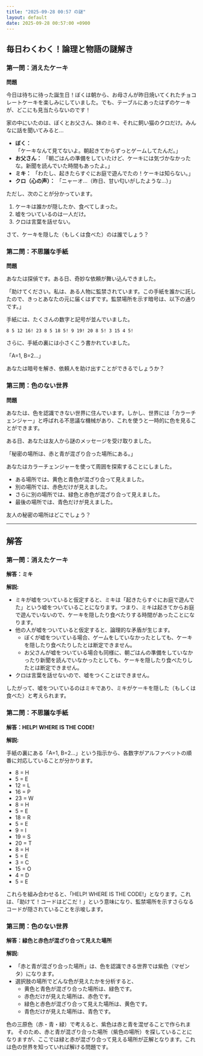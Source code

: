 ```yaml
---
title: "2025-09-28 00:57 の謎"
layout: default
date: 2025-09-28 00:57:00 +0900
---
```

## 毎日わくわく！論理と物語の謎解き

### 第一問：消えたケーキ

**問題**

今日は待ちに待った誕生日！ぼくは朝から、お母さんが昨日焼いてくれたチョコレートケーキを楽しみにしていました。でも、テーブルにあったはずのケーキが、どこにも見当たらないのです！

家の中にいたのは、ぼくとお父さん、妹のミキ、それに飼い猫のクロだけ。みんなに話を聞いてみると…

*   **ぼく：** 「ケーキなんて見てないよ。朝起きてからずっとゲームしてたんだ。」
*   **お父さん：** 「朝ごはんの準備をしていたけど、ケーキには気づかなかったな。新聞を読んでいた時間もあったよ。」
*   **ミキ：** 「わたし、起きたらすぐにお庭で遊んでたの！ケーキは知らない。」
*   **クロ（心の声）：** 「ニャーオ…（昨日、甘い匂いがしたような…）」

ただし、次のことが分かっています。

1.  ケーキは誰かが隠したか、食べてしまった。
2.  嘘をついているのは一人だけ。
3.  クロは言葉を話せない。

さて、ケーキを隠した（もしくは食べた）のは誰でしょう？

### 第二問：不思議な手紙

**問題**

あなたは探偵です。ある日、奇妙な依頼が舞い込んできました。

「助けてください。私は、ある人物に監禁されています。この手紙を誰かに託したので、きっとあなたの元に届くはずです。監禁場所を示す暗号は、以下の通りです。」

手紙には、たくさんの数字と記号が並んでいました。

`8 5 12 16! 23 8 5 18 5! 9 19! 20 8 5! 3 15 4 5!`

さらに、手紙の裏には小さくこう書かれていました。

「A=1, B=2…」

あなたは暗号を解き、依頼人を助け出すことができるでしょうか？

### 第三問：色のない世界

**問題**

あなたは、色を認識できない世界に住んでいます。しかし、世界には「カラーチェンジャー」と呼ばれる不思議な機械があり、これを使うと一時的に色を見ることができます。

ある日、あなたは友人から謎のメッセージを受け取りました。

「秘密の場所は、赤と青が混ざり合った場所にある。」

あなたはカラーチェンジャーを使って周囲を探索することにしました。

*   ある場所では、黄色と青色が混ざり合って見えました。
*   別の場所では、赤色だけが見えました。
*   さらに別の場所では、緑色と赤色が混ざり合って見えました。
*   最後の場所では、青色だけが見えました。

友人の秘密の場所はどこでしょう？

---

## 解答

### 第一問：消えたケーキ

**解答：ミキ**

**解説:**

*   ミキが嘘をついていると仮定すると、ミキは「起きたらすぐにお庭で遊んでた」という嘘をついていることになります。つまり、ミキは起きてからお庭で遊んでいないので、ケーキを隠したり食べたりする時間があったことになります。
*   他の人が嘘をついていると仮定すると、論理的な矛盾が生じます。
    *   ぼくが嘘をついている場合、ゲームをしていなかったとしても、ケーキを隠したり食べたりしたとは断定できません。
    *   お父さんが嘘をついている場合も同様に、朝ごはんの準備をしていなかったり新聞を読んでいなかったとしても、ケーキを隠したり食べたりしたとは断定できません。
*   クロは言葉を話せないので、嘘をつくことはできません。

したがって、嘘をついているのはミキであり、ミキがケーキを隠した（もしくは食べた）と考えられます。

### 第二問：不思議な手紙

**解答：HELP! WHERE IS THE CODE!**

**解説:**

手紙の裏にある「A=1, B=2…」という指示から、各数字がアルファベットの順番に対応していることが分かります。

*   8 = H
*   5 = E
*   12 = L
*   16 = P
*   23 = W
*   8 = H
*   5 = E
*   18 = R
*   5 = E
*   9 = I
*   19 = S
*   20 = T
*   8 = H
*   5 = E
*   3 = C
*   15 = O
*   4 = D
*   5 = E

これらを組み合わせると、「HELP! WHERE IS THE CODE!」となります。これは、「助けて！コードはどこだ！」という意味になり、監禁場所を示すさらなるコードが隠されていることを示唆します。

### 第三問：色のない世界

**解答：緑色と赤色が混ざり合って見えた場所**

**解説:**

*   「赤と青が混ざり合った場所」は、色を認識できる世界では紫色（マゼンタ）になります。
*   選択肢の場所でどんな色が見えたかを分析すると、
    *   黄色と青色が混ざり合った場所は、緑色です。
    *   赤色だけが見えた場所は、赤色です。
    *   緑色と赤色が混ざり合って見えた場所は、黄色です。
    *   青色だけが見えた場所は、青色です。

色の三原色（赤・青・緑）で考えると、紫色は赤と青を混ぜることで作られます。
そのため、赤と青が混ざり合った場所（紫色の場所）を探していることになりますが、ここでは緑と赤が混ざり合って見える場所が正解となります。これは色の世界を知っていれば解ける問題です。

